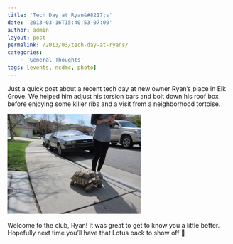 ```yaml
---
title: 'Tech Day at Ryan&#8217;s'
date: '2013-03-16T15:40:53-07:00'
author: admin
layout: post
permalink: /2013/03/tech-day-at-ryans/
categories:
    - 'General Thoughts'
tags: [events, ncdmc, photo]
---
```


Just a quick post about a recent tech day at new owner Ryan’s place in Elk Grove. We helped him adjust his torsion bars and bolt down his roof box before enjoying some killer ribs and a visit from a neighborhood tortoise.

[![IMG_3789](/assets/images/2013/04/IMG_3789-300x225.jpg)](/assets/images/2013/04/IMG_3789.jpg)

Welcome to the club, Ryan! It was great to get to know you a little better. Hopefully next time you’ll have that Lotus back to show off 🙂